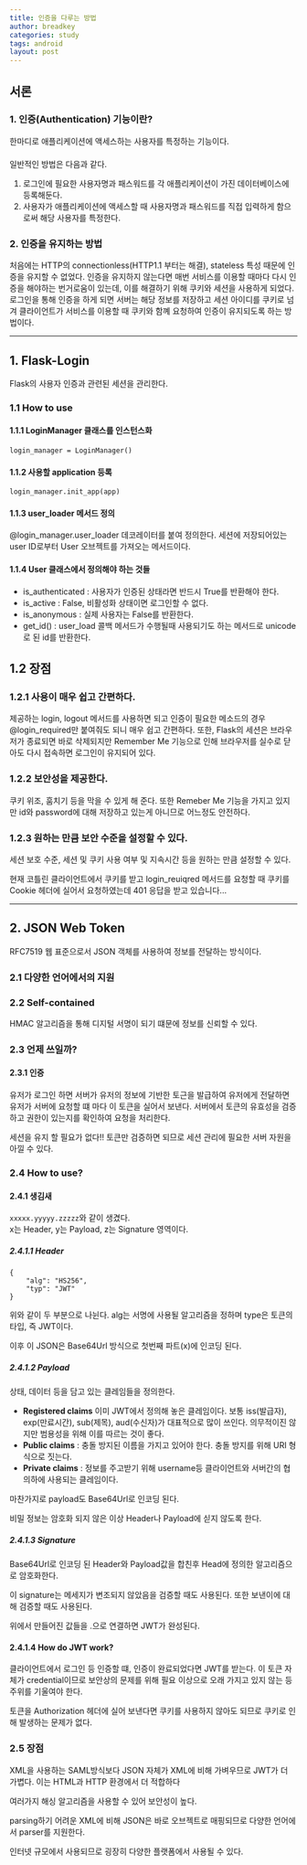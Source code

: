```yaml
---
title: 인증을 다루는 방법
author: breadkey
categories: study
tags: android
layout: post
---
```

## 서론
### 1. 인증(Authentication) 기능이란?
한마디로 애플리케이션에 액세스하는 사용자를 특정하는 기능이다.  
　  
일반적인 방법은 다음과 같다.
1. 로그인에 필요한 사용자명과 패스워드를 각 애플리케이션이 가진 데이터베이스에 등록해둔다.
2. 사용자가 애플리케이션에 액세스할 때 사용자명과 패스워드를 직접 입력하게 함으로써 해당 사용자를 특정한다.

### 2. 인증을 유지하는 방법
처음에는 HTTP의 connectionless(HTTP1.1 부터는 해결), stateless 특성 때문에 인증을 유지할 수 없었다. 인증을 유지하지 않는다면 매번 서비스를 이용할 때마다 다시 인증을 해야하는 번거로움이 있는데, 이를 해결하기 위해 쿠키와 세션을 사용하게 되었다. 로그인을 통해 인증을 하게 되면 서버는 해당 정보를 저장하고 세션 아이디를 쿠키로 넘겨 클라이언트가 서비스를 이용할 때 쿠키와 함꼐 요청하여 인증이 유지되도록 하는 방법이다. 
<!--
## 모바일 환경에서의 인증
### HTTP 기본 인증
가장 기초적인 인증 방법은 [HTTP 기본 인증](https://en.wikipedia.org/wiki/Basic_access_authentication)이다.
1. 서버는 클라이언트에게 401 Unauthorized 응답과 함께 WWW-Authenticate헤더를 기술해 어디서 어떻게 인증할지 설명한다.
2. 클라이언트는 인증에 필요한 정보(ID, PW 등)을 인코딩해서 헤더의 Authorization 부분에 담아 보낸다. 인코딩 과정은 다음과 같다. 
	1. ID와 PW는 :으로 결합된다.
	2. 결합된 결과는 octet 인코딩 된다.
	3. 인코딩 된 결과는 Base64로 인코딩 된다.
	4. 인코딩 된 결과 앖에 Base 가 붙는다  
		ex) ID: Aladding PW: OpenSesame  
		헤더에 담기는 결과
		```
		Authorization: Basic QWxhZGRpbjpPcGVuU2VzYW1
		```
매우 간단한 방식이지만 보안상 취약점을 가지게 된다.
1. Base64로 인코딩하지만 매우 쉽게 디코딩할 수 있다. 이는 인증에 필요한 정보를 날 것의 상태로 보내는 것과 다름없다.
-->
* * *

## 1. Flask-Login
Flask의 사용자 인증과 관련된 세션을 관리한다.
### 1.1 How to use
#### 1.1.1 LoginManager 클래스를 인스턴스화
```
login_manager = LoginManager()
```
#### 1.1.2 사용할 application 등록
```
login_manager.init_app(app)
```
#### 1.1.3 user_loader 메서드 정의
@login_manager.user_loader 데코레이터를 붙여 정의한다. 세션에 저장되어있는 user ID로부터 User 오브젝트를 가져오는 메서드이다.
#### 1.1.4 User 클래스에서 정의해야 하는 것들
* is_authenticated
: 사용자가 인증된 상태라면 반드시 True를 반환해야 한다.
* is_active
: False, 비활성화 상태이면 로그인할 수 없다.
* is_anonymous
: 실제 사용자는 False를 반환한다.
* get_id()
: user_load 콜백 메서드가 수행될때 사용되기도 하는 메서드로 unicode로 된 id를 반환한다.

## 1.2 장점
### 1.2.1 사용이 매우 쉽고 간편하다.
제공하는 login, logout 메서드를 사용하면 되고 인증이 필요한 메소드의 경우 @login_required만 붙여줘도 되니 매우 쉽고 간편하다. 또한, Flask의 세션은 브라우저가 종료되면 바로 삭제되지만 Remember Me 기능으로 인해 브라우저를 실수로 닫아도 다시 접속하면 로그인이 유지되어 있다.
### 1.2.2 보안성을 제공한다.
쿠키 위조, 훔치기 등을 막을 수 있게 해 준다. 또한 Remeber Me 기능을 가지고 있지만 id와 password에 대해 저장하고 있는게 아니므로 어느정도 안전하다.
### 1.2.3 원하는 만큼 보안 수준을 설정할 수 있다.
세션 보호 수준, 세션 및 쿠키 사용 여부 및 지속시간 등을 원하는 만큼 설정할 수 있다.

현재 코틀린 클라이언트에서 쿠키를 받고 login_reuiqred 메서드를 요청할 때 쿠키를 Cookie 헤더에 실어서 요청하였는데 401 응답을 받고 있습니다...
* * *
## 2. JSON Web Token
RFC7519 웹 표준으로서 JSON 객체를 사용하여 정보를 전달하는 방식이다.
### 2.1 다양한 언어에서의 지원
### 2.2 Self-contained
HMAC 알고리즘을 통해 디지털 서명이 되기 떄문에 정보를 신뢰할 수 있다.
### 2.3 언제 쓰일까?
#### 2.3.1 인증
유저가 로그인 하면 서버가 유저의 정보에 기반한 토근을 발급하여 유저에게 전달하면 유저가 서버에 요청할 떄 마다 이 토큰을 실어서 보낸다. 서버에서 토큰의 유효성을 검증하고 권한이 있는지를 확인하여 요청을 처리한다.

세션을 유지 할 필요가 없다!! 토큰만 검증하면 되므로 세션 관리에 필요한 서버 자원을 아낄 수 있다.

### 2.4 How to use?
#### 2.4.1 생김새
```xxxxx.yyyyy.zzzzz```와 같이 생겼다.  
x는 Header, y는 Payload, z는 Signature 영역이다.
##### 2.4.1.1 Header
```
{
	"alg": "HS256",
	"typ": "JWT"
}
```
위와 같이 두 부분으로 나뉜다. alg는 서명에 사용될 알고리즘을 정하며 type은 토큰의 타입, 즉 JWT이다.

이후 이 JSON은 Base64Url 방식으로 첫번째 파트(x)에 인코딩 된다.
##### 2.4.1.2 Payload
상태, 데이터 등을 담고 있는 클레임들을 정의한다.
* **Registered claims**
이미 JWT에서 정의해 놓은 클레임이다. 보통 iss(발급자), exp(만료시간), sub(제목), aud(수신자)가 대표적으로 많이 쓰인다. 의무적이진 않지만 범용성을 위해 이를 따르는 것이 좋다.
* **Public claims**
: 충돌 방지된 이름을 가지고 있어야 한다. 충돌 방지를 위해 URI 형식으로 짓는다.
* **Private claims**
: 정보를 주고받기 위해 username등 클라이언트와 서버간의 협의하에 사용되는 클레임이다.

마찬가지로 payload도 Base64Url로 인코딩 된다. 

비밀 정보는 암호화 되지 않은 이상 Header나 Payload에 싣지 않도록 한다.

##### 2.4.1.3 Signature
Base64Url로 인코딩 된 Header와 Payload값을 합친후 Head에 정의한 알고리즘으로 암호화한다.

이 signature는 메세지가 변조되지 않았음을 검증할 때도 사용된다. 또한 보낸이에 대해 검증할 때도 사용된다.

위에서 만들어진 값들을 .으로 연결하면 JWT가 완성된다.

#### 2.4.1.4 How do JWT work?
클라이언트에서 로그인 등 인증할 떄, 인증이 완료되었다면 JWT를 받는다. 이 토큰 자체가 credential이므로 보안상의 문제를 위해 필요 이상으로 오래 가지고 있지 않는 등 주위를 기울여야 한다.

토큰을 Authorization 헤더에 실어 보낸다면 쿠키를 사용하지 않아도 되므로 쿠키로 인해 발생하는 문제가 없다.

### 2.5 장점
XML을 사용하는 SAML방식보다 JSON 자체가 XML에 비해 가벼우므로 JWT가 더 가볍다. 이는 HTML과 HTTP 환경에서 더 적합하다

여러가지 해싱 알고리즘을 사용할 수 있어 보안성이 높다.

parsing하기 어려운 XML에 비해 JSON은 바로 오브젝트로 매핑되므로 다양한 언어에서 parser를 지원한다.

인터넷 규모에서 사용되므로 굉장히 다양한 플랫폼에서 사용될 수 있다.